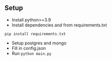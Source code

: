 ## Setup
- Install python>=3.9
- Install dependencies and from requirements.txt
```shell
pip install requirements.txt
```
- Setup postgres and mongo
- Fill in config.json
- Run `python main.py`